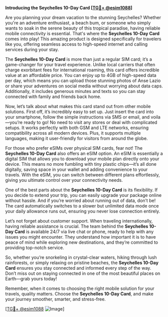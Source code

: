 **Introducing the Seychelles 10-Day Card [[TG💪+ @esim1088](https://t.me/s/esim1088)]**

Are you planning your dream vacation to the stunning Seychelles? Whether you're an adventure enthusiast, a beach bum, or someone who simply wants to soak in the serene beauty of this tropical paradise, having reliable mobile connectivity is essential. That's where the **Seychelles 10-Day Card** comes into play! This amazing product is designed specifically for travelers like you, offering seamless access to high-speed internet and calling services during your stay.

The **Seychelles 10-Day Card** is more than just a regular SIM card; it’s a game-changer for your travel experience. Unlike local carriers that often charge exorbitant fees for international roaming, this card offers incredible value at an affordable price. You can enjoy up to 4GB of high-speed data per day, which means you can upload those stunning photos of Anse Lazio or share your adventures on social media without worrying about data caps. Additionally, it includes generous minutes and texts so you can stay connected with family and friends back home.

Now, let’s talk about what makes this card stand out from other mobile solutions. First off, it’s incredibly easy to set up. Just insert the card into your smartphone, follow the simple instructions via SMS or email, and voila—you’re ready to go! No need to visit any stores or deal with complicated setups. It works perfectly with both GSM and LTE networks, ensuring compatibility across all modern devices. Plus, it supports multiple languages, making it user-friendly for visitors from around the globe.

For those who prefer eSIMs over physical SIM cards, fear not! The **Seychelles 10-Day Card** also offers an eSIM option. An eSIM is essentially a digital SIM that allows you to download your mobile plan directly onto your device. This means no more fumbling with tiny plastic chips—it’s all done digitally, saving space in your wallet and adding convenience to your travels. With the eSIM, you can switch between different plans effortlessly, giving you ultimate control over your connectivity needs.

One of the best parts about the **Seychelles 10-Day Card** is its flexibility. If you decide to extend your trip, you can easily upgrade your package online without hassle. And if you’re worried about running out of data, don’t be! The card automatically switches to a slower but unlimited data mode once your daily allowance runs out, ensuring you never lose connection entirely.

Let’s not forget about customer support. When traveling internationally, having reliable assistance is crucial. The team behind the **Seychelles 10-Day Card** is available 24/7 via live chat or phone, ready to help with any issues you might encounter. They understand how important it is to have peace of mind while exploring new destinations, and they’re committed to providing top-notch service.

So, whether you’re snorkeling in crystal-clear waters, hiking through lush rainforests, or simply relaxing on pristine beaches, the **Seychelles 10-Day Card** ensures you stay connected and informed every step of the way. Don’t miss out on staying connected in one of the most beautiful places on Earth—grab yours today!

Remember, when it comes to choosing the right mobile solution for your travels, quality matters. Choose the **Seychelles 10-Day Card**, and make your journey smoother, smarter, and stress-free. 

[[TG💪+ @esim1088](https://t.me/s/esim1088) ![Image](https://i.postimg.cc/Y0z9fWf4/image.png)]
